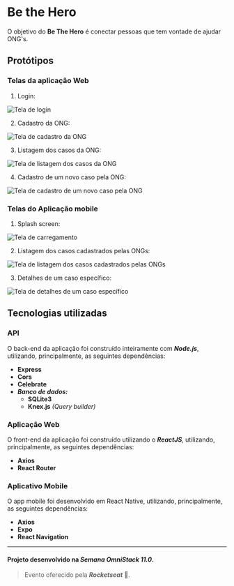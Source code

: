 # Be the Hero

O objetivo do **Be The Hero** é conectar pessoas que tem vontade de ajudar ONG's.

## Protótipos

### Telas da aplicação Web

 1. Login:

![Tela de login](/prototype/assets/web/login.svg)

 2. Cadastro da ONG:

![Tela de cadastro da ONG](/prototype/assets/web/create_new_ong.svg)

 3. Listagem dos casos da ONG:

![Tela de listagem dos casos da ONG](/prototype/assets/web/list_incidents.svg) 

 4. Cadastro de um novo caso pela ONG:

![Tela de cadastro de um novo caso pela ONG](/prototype/assets/web/create_new_incident.svg) 

### Telas do Aplicação mobile


1. Splash screen:

![Tela de carregamento](/prototype/assets/app/splash.svg)

2. Listagem dos casos cadastrados pelas ONGs:

![Tela de listagem dos casos cadastrados pelas ONGs](/prototype/assets/app/list_incidents.svg)

3. Detalhes de um caso específico:

![Tela de detalhes de um caso específico](/prototype/assets/app/incident_details.svg)

## Tecnologias utilizadas

### API

O back-end da aplicação foi construído inteiramente com ***Node.js***, utilizando, principalmente, as seguintes dependências: 

- **Express**
- **Cors**
- **Celebrate**
- ***Banco de dados:*** 
	- **SQLite3**
	- **Knex.js** *(Query builder)*


### Aplicação Web

O front-end da aplicação foi construído utilizando o ***ReactJS***, utilizando, principalmente, as seguintes dependências:

- **Axios**
- **React Router**

### Aplicativo Mobile

O app mobile foi desenvolvido em React Native, utilizando, principalmente, as seguintes dependências:

- **Axios**
- **Expo**
- **React Navigation**

***
#### Projeto desenvolvido na ***Semana OmniStack 11.0***. 
> Evento oferecido pela ***Rocketseat*** :rocket:. 
